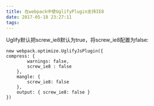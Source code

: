```yaml
---
title: 在webpack中使UglifyPlugin支持IE8
date: 2017-05-18 23:27:11
tags:
---
```


Uglify默认把screw_ie8默认为true，将screw_ie8配置为false:
```
new webpack.optimize.UglifyJsPlugin({
compress: {
        warnings: false,
        screw_ie8 : false
    },
    mangle: {
        screw_ie8: false
    },
    output: { screw_ie8: false }
})
```